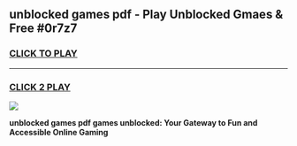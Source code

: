 
## unblocked games pdf - Play Unblocked Gmaes & Free #0r7z7
<h3>
<a href="https://premium.freeplayer.one?title=unblocked_games_pdf&ref=03M">CLICK TO PLAY</a></h3>
<hr>

<h3>
<a href="https://premium.freeplayer.one?title=unblocked_games_pdf&ref=03M">CLICK 2 PLAY</a>
  
</h3>

<a href="https://premium.freeplayer.one?title=unblocked_games_pdf&ref=03M"><img src="https://clearcache.store/games.png"></a>


**unblocked games pdf games unblocked: Your Gateway to Fun and Accessible Online Gaming**
